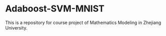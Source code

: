 # Adaboost-SVM-MNIST
This is a repository for course project of Mathematics Modeling in Zhejiang University.
